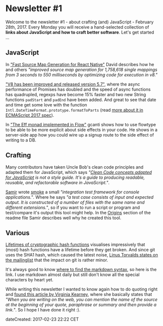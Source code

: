 # Newsletter #1

Welcome to the newsletter #1 - about crafting (and) JavaScript - February 28th, 2017. Every Monday you will receive a hand-selected collection of **links about JavaScript and how to craft better software**. Let's get started ...

## JavaScript

In ["Fast Source Map Generation for React Native"][fast-source-map-gen] David describes how he and others *"improved source map generation for 1,758,618 single mappings from 3 seconds to 550 milliseconds by optimizing code for execution in v8."* 

[fast-source-map-gen]: https://medium.com/@david.aurelio/medium-fast-source-map-generation-for-react-native-ea5549007c18#.7uvg5el4j

["V8 has been improved and released version 5.7"][v8-release], where the async performance of Promises has doubled and the speed of async functions has quadrupled, regexps have become 15% faster and two new String functions `padStart` and `padEnd` have been added. And great to see that date and time get some love with the function `Intl.DateTimeFormat.prototype.formatToParts` (read [more about it in ECMAScript 2017 spec][es2017-spec-date]).

[v8-release]: https://v8project.blogspot.de/2017/02/v8-release-57.html
[es2017-spec-date]: https://tc39.github.io/ecma402/#sec-Intl.DateTimeFormat.prototype.formatToParts

In ["The Eff monad implemented in Flow"][eff-monday-in-flow] gcanti shows how to use flowtype to be able to be more explicit about side effects in your code. He shows in a server-side app how you could wire up a signup route to the side effect of writing to a DB.

[eff-monday-in-flow]: https://medium.com/@gcanti/the-eff-monad-implemented-in-flow-40803670c3eb#.g8iv6gjs5

## Crafting

Many contributors have taken Uncle Bob's clean code principles and adapted them for JavaScript, which says *"[Clean Code concepts adapted for JavaScript][cc-guide] is not a style guide. It's a guide to producing readable, reusable, and refactorable software in JavaScript."*.

[cc-guide]: https://github.com/ryanmcdermott/clean-code-javascript

[Samir][samir] wrote [smoke] a small *"integration test framework for console applications."*. Where he says *"a test case consists of input and expected output. It is constructed of a number of files with the same name and different extensions."*, so if you want to run a script or program and test/compare it's output this tool might help. In the [Origins][smoke-origins] section of the readme file Samir describes well why he created this tool.

[samir]: https://twitter.com/SamirTalwar
[smoke]: https://github.com/SamirTalwar/Smoke
[smoke-origins]: https://github.com/SamirTalwar/Smoke#origins

## Various

[Lifetimes of cryptographic hash functions][hash-lifetimes] visualises impressively that (most) hash functions have a lifetime before they get broken. And since git uses the SHA1 hash, which caused the latest noise, [Linus Torvalds states on the mailinglist][git-mail] that the impact on git is rather minor.

[hash-lifetimes]: http://valerieaurora.org/hash.html
[git-mail]: http://marc.info/?l=git&m=148787047422954

It's always good to know [where to find the markdown syntax][markdown-syntax], so here is the link. I use markdown almost daily but still don't know all the special characters by heart yet. 

[markdown-syntax]: https://daringfireball.net/projects/markdown/syntax

While writing this newsletter I wanted to know again how to do quoting right and [found this article by Virginia Kearney][citing-correctly], where she basically states that *"When you are writing on the web, you can mention the name of the source at the beginning of your quote, paraphrase or summary and then provide a link."*. So I hope I have done it right :).

[citing-correctly]: https://letterpile.com/writing/Using-and-Citing-Sources-Correctly


dateCreated: 2017-02-23 22:22 CET

